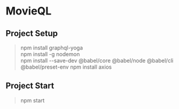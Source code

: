 # MovieQL
## Project Setup
> npm install graphql-yoga  
> npm install -g nodemon  
> npm install --save-dev @babel/core @babel/node @babel/cli @babel/preset-env
> npm install axios

## Project Start
> npm start